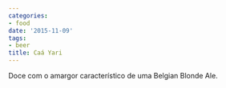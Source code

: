 ```yaml
---
categories:
- food
date: '2015-11-09'
tags:
- beer
title: Caá Yari
---
```


Doce com o amargor característico de uma Belgian Blonde Ale.